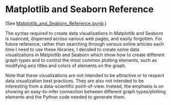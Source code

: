 # Matplotlib and Seaborn Reference
(See [Matplotlib_and_Seaborn_Reference.ipynb](https://github.com/nateofspades/Matplotlib_and_Seaborn_Reference/blob/main/Matplotlib_and_Seaborn_Reference.ipynb).)

The syntax required to create data visualizations in Matplotlib and Seaborn is nuanced, dispersed across various web pages, and easily forgotten. For future reference, rather than searching through various online articles each time I need to use these libraries, I decided to create some data visualizations in Matplotlib and Seaborn which show how to create different graph types and to control the most common plotting elements, such as modifying axis titles and colors of elements on the graph.

Note that these visualizations are not intended to be attractive or to respect data visualization best practices. They are also not intended to be interesting from a data-scientific point-of-view. Instead, the emphasis is on showing an easy-to-infer connection between different graph types/plotting elements and the Python code needed to generate them.
